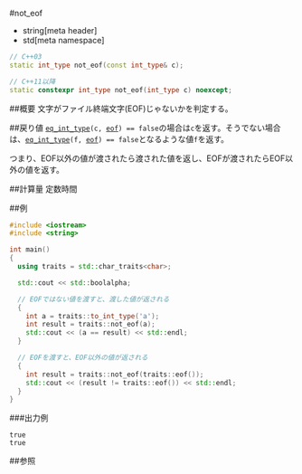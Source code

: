 #not_eof
* string[meta header]
* std[meta namespace]

```cpp
// C++03
static int_type not_eof(const int_type& c);

// C++11以降
static constexpr int_type not_eof(int_type c) noexcept;
```

##概要
文字がファイル終端文字(EOF)じゃないかを判定する。


##戻り値
[`eq_int_type`](./eq_int_type.md)`(c, `[`eof`](./eof.md)`) == false`の場合は`c`を返す。そうでない場合は、[`eq_int_type`](./eq_int_type.md)`(f, `[`eof`](./eof.md)`) == false`となるような値`f`を返す。

つまり、EOF以外の値が渡されたら渡された値を返し、EOFが渡されたらEOF以外の値を返す。


##計算量
定数時間


##例
```cpp
#include <iostream>
#include <string>

int main()
{
  using traits = std::char_traits<char>;

  std::cout << std::boolalpha;

  // EOFではない値を渡すと、渡した値が返される
  {
    int a = traits::to_int_type('a');
    int result = traits::not_eof(a);
    std::cout << (a == result) << std::endl;
  }

  // EOFを渡すと、EOF以外の値が返される
  {
    int result = traits::not_eof(traits::eof());
    std::cout << (result != traits::eof()) << std::endl;
  }
}
```

###出力例
```
true
true
```

##参照

